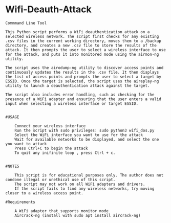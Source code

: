 # Wifi-Deauth-Attack
    Commmand Line Tool

    This Python script performs a WiFi deauthentication attack on a selected wireless network. The script first checks for any existing .csv files in the current working directory, moves them to a /backup directory, and creates a new .csv file to store the results of the attack. It then prompts the user to select a wireless interface to use for the attack, and puts it into monitored mode using the airmon-ng utility.

    The script uses the airodump-ng utility to discover access points and continuously updates the results in the .csv file. It then displays the list of access points and prompts the user to select a target by ESSID. Once the target is selected, the script uses the aireplay-ng utility to launch a deauthentication attack against the target.

    The script also includes error handling, such as checking for the presence of a WiFi adapter and ensuring that the user enters a valid input when selecting a wireless interface or target ESSID.


    #USAGE

        Connect your wireless interface
        Run the script with sudo privileges: sudo python3 wifi_dos.py
        Select the WiFi interface you want to use for the attack
        Wait for available networks to be displayed, and select the one you want to attack
        Press Ctrl+C to begin the attack
        To quit any inifinite loop , press Ctrl + c.


    #NOTES

        This script is for educational purposes only. The author does not condone illegal or unethical use of this script.
        The script may not work on all WiFi adapters and drivers.
        If the script fails to find any wireless networks, try moving closer to a wireless access point.

    #Requirements

        A WiFi adapter that supports monitor mode
        Aircrack-ng (install with sudo apt install aircrack-ng)


    

